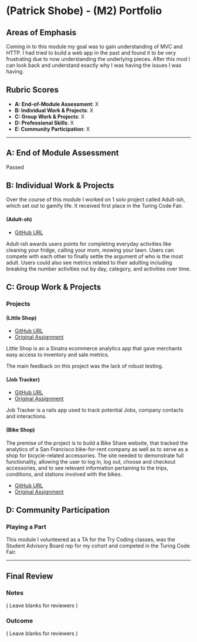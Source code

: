 # (Patrick Shobe) - (M2) Portfolio

## Areas of Emphasis

Coming in to this module my goal was to gain understanding of MVC and HTTP.
I had tried to build a web app in the past and found it to be very frustrating
due to now understanding the underlying pieces. After this mod I can look
back and understand exactly why I was having the issues I was having.

## Rubric Scores

* **A: End-of-Module Assessment**: X
* **B: Individual Work & Projects**: X
* **C: Group Work & Projects**: X
* **D: Professional Skills**: X
* **E: Community Participation**: X

-----------------------

## A: End of Module Assessment

Passed

## B: Individual Work & Projects

Over the course of this module I worked on 1 solo project called Adult-ish, which
set out to gamify life. It received first place in the Turing Code Fair.

#### (Adult-sh)

* [GitHub URL](https://github.com/patrickshobe/life)

Adult-ish awards users points for completing everyday activities like cleaning your fridge,
calling your mom, mowing your lawn. Users can compete with each other to finally settle
the argument of who is the most adult. Users could also see metrics related to their
adulting including breaking the number activities out by day, category, and activities over time.


## C: Group Work & Projects

### Projects

#### (Little Shop)

* [GitHub URL](https://github.com/patrickshobe/little-shop-redux)
* [Original Assignment](https://github.com/turingschool-projects/little-shop-redux)

Little Shop is an a Sinatra ecommerce analytics app that gave merchants easy access to inventory
and sale metrics.

The main feedback on this project was the lack of robust testing.

#### (Job Tracker)

* [GitHub URL](https://github.com/patrickshobe/job-tracker)
* [Original Assignment](https://github.com/turingschool-projects/job-tracker)

Job Tracker is a rails app used to track potential Jobs, company contacts and interactions.

#### (Bike Shop)

The premise of the project is to build a Bike Share website, that tracked the
analytics of a San Francisco bike-for-rent company as well as to serve as a shop
for bicycle-related accessories. The site needed to demonstrate full
functionality, allowing the user to log in, log out, choose and checkout
accessories, and to see relevant information pertaining to the trips,
conditions, and stations involved with the bikes.


* [GitHub URL](https://github.com/patrickshobe/Bike-Share)
* [Original Assignment](http://backend.turing.io/module2/projects/bike-share-redux)

## D: Community Participation

### Playing a Part

This module I volunteered as a TA for the Try Coding classes, was the Student Advisory Board rep for my cohort
and competed in the Turing Code Fair.

------------------

## Final Review

### Notes

( Leave blanks for reviewers )

### Outcome

( Leave blanks for reviewers )
